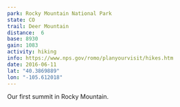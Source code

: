 ```yaml
---
park: Rocky Mountain National Park
state: CO
trail: Deer Mountain
distance:  6
base: 8930
gain: 1083
activity: hiking
info: https://www.nps.gov/romo/planyourvisit/hikes.htm
date: 2016-06-11
lat: "40.3869889"
lon: "-105.612018"
---
```

Our first summit in Rocky Mountain.
